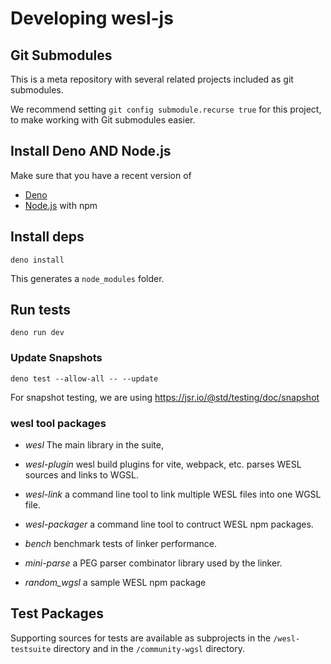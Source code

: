 # Developing wesl-js

## Git Submodules

This is a meta repository with several related projects
included as git submodules.

We recommend setting `git config submodule.recurse true` for this project,
to make working with Git submodules easier.

## Install Deno AND Node.js

Make sure that you have a recent version of 
- [Deno](https://deno.com/)
- [Node.js](https://nodejs.org/) with npm

## Install deps

```
deno install
```

This generates a `node_modules` folder.

## Run tests

```
deno run dev
```

### Update Snapshots

```
deno test --allow-all -- --update
```

For snapshot testing, we are using https://jsr.io/@std/testing/doc/snapshot

### wesl tool packages

- *wesl* The main library in the suite,
- *wesl-plugin* wesl build plugins for vite, webpack, etc.
parses WESL sources and links to WGSL.
- *wesl-link* a command line tool to link multiple WESL files into one WGSL file.
- *wesl-packager* a command line tool to contruct
WESL npm packages.

- *bench* benchmark tests of linker performance.
- *mini-parse* a PEG parser combinator library used by the linker.
- *random_wgsl* a sample WESL npm package

## Test Packages
Supporting sources for tests are available as subprojects in the
`/wesl-testsuite` directory
and in the `/community-wgsl` directory.